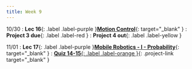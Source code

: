 ```yaml
---
title: Week 9
---
```


10/30
: **Lec 16**{: .label .label-purple }[**Motion Control**](/CSCI5551-Fall23-S2/assets/slides/lec16_motion_control.pdf){: target="_blank" }
: **Project 3 due**{: .label .label-red }
: **Project 4 out**{: .label .label-yellow }

11/01
: **Lec 17**{: .label .label-purple }[**Mobile Robotics - I - Probability**](/CSCI5551-Fall23-S2/assets/slides/lec17_mobile_robotics_1_probability.pdf){: target="_blank" }
: [**Quiz 14-15**{: .label .label-orange }](https://www.gradescope.com/courses/611231){: .project-link target="_blank" }
